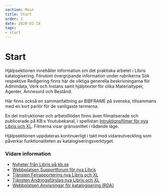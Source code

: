 ```yaml
---
section: Main
title: Start
order: 1
date: 2020-02-18
tags:
- start
---
```


# Start

Hjälpsektionen innehåller information om det praktiska arbetet i Libris katalogisering. Förutom övergripande information under rubrikerna 
Sök respektive Redigering finns här de viktiga generella beskrivningarna för Admindata, Verk och Instans samt hjälptexter för olika 
Materialtyper, Agenter, Ämnesord och Bestånd.

Här finns också en sammanfattning av BIBFRAME på svenska, tillsammans med en kort parlör för de vanligaste termerna. 

En del instruktioner och arbetsflöden finns även filmatiserade och publicerade på KB:s Youtubekanal, i 
spellistan [Intruktionsfilmer för nya Libris och XL](https://www.youtube.com/playlist?list=PLZVkEICvA5-GRT2oJQmLgq_2Pksx6zYPy). 
Filmerna visar gränssnittet i rådande läge. 

Hjälpsektionen uppdateras kontinuerligt i takt med vidareutveckling som påverkar funktionaliteten av katalogiseringsverktyget. 

### Vidare information
* [Nyheter från Libris på kb.se](https://www.kb.se/samverkan-och-utveckling/libris.html)
* [Webbplatsen Supportforum för nya Libris](https://kundo.se/org/librisxl/) 
* [Tjänsten Felrapportering nya Libris och XL](https://goo.gl/forms/3mL7jTlEpbU3BQM13) 
* [Tjänsten Ändringsförslag nya Libris och XL](https://goo.gl/forms/dPxkhMqE10RvKQFE2) 
* [Webbplatsen Anvisningar för katalogisering (RDA)](http://www.kb.se/rdakatalogisering/)
